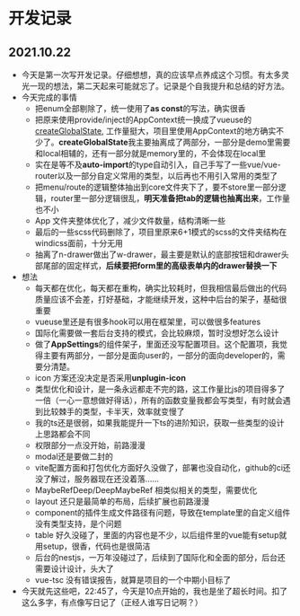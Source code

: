 # 开发记录

## 2021.10.22

* 今天是第一次写开发记录。仔细想想，真的应该早点养成这个习惯。有太多灵光一现的想法，第二天起来可能就忘了。记录是个自我提升和总结的好方法。
* 今天完成的事情
    * 把enum全部剔除了，统一使用了**as const**的写法，确实很香
    * 把原来使用provide/inject的AppContext统一换成了vueuse的[createGlobalState](https://vueuse.org/shared/createglobalstate/#createglobalstate), 工作量挺大，项目里使用AppContext的地方确实不少了。**createGlobalState**我主要抽离成了两部分，一部分是demo里需要和local相辅的，还有一部分就是memory里的，不会体现在local里
    * 实在是等不及**auto-import**的type自动引入，自己手写了一些vue/vue-router以及一部分自定义常用的类型，以后再也不用引入常用的类型了
    * 把menu/route的逻辑整体抽出到core文件夹下了，要不store里一部分逻辑，router里一部分逻辑很乱，**明天准备把tab的逻辑也抽离出来**，工作量也不小
    * App 文件夹整体优化了，减少文件数量，结构清晰一些
    * 最后的一些scss代码删除了，项目里原来6+1模式的scss的文件夹结构在windicss面前，十分无用
    * 抽离了n-drawer做出了w-drawer，最主要是默认的底部按钮和drawer头部尾部的固定样式，**后续要把form里的高级表单内的drawer替换一下**
* 想法
    * 每天都在优化，每天都在重构，确实比较耗时，但我相信最后做出的代码质量应该不会差，打好基础，才能继续开发，这种中后台的架子，基础很重要
    * vueuse里还是有很多hook可以用在框架里，可以做很多features
    * 国际化需要做一套后台支持的模式，会比较麻烦，暂时没想好怎么设计
    * 做了**AppSettings**的组件架子，里面还没写配置项目。这个配置项，我觉得主要有两部分，一部分是面向user的，一部分的面向developer的，需要分清楚。
    * icon 方案还没决定是否采用**unplugin-icon**
    * 类型优化和设计，是一条永远都走不完的路，这工作量比js的项目得多了一倍（一心一意想做好得话），所有的函数变量我都会写类型，有时就会遇到比较棘手的类型，卡半天，效率就变慢了
    * 我的ts还是很弱，如果我能提升一下ts的进阶知识，获取一些类型的设计上思路都会不同
    * 权限部分一点没开始，前路漫漫
    * modal还是要做二封的
    * vite配置方面和打包优化方面好久没做了，部署也没自动化，github的ci还没了解过，服务器现在还没着落......
    * MaybeRefDeep/DeepMaybeRef 相类似相关的类型，需要优化
    * layout 还只是最简单的布局，后续扩展也前路漫漫
    * component的插件生成文件路径有问题，导致在template里的自定义组件没有类型支持，是个问题
    * table 好久没碰了，里面的内容也是不少，以后组件里的vue能有setup就用setup，很香，代码也是很简洁
    * 后台的nestjs，一万年没碰过了，后续到了国际化和全面的部分，后台还需要设计设计，头大了
    * vue-tsc 没有错误报告，就算是项目的一个中期小目标了
* 今天就先这些吧，22:45了，今天是10点开始的，我也是坐了超长时间。扣了这么多字，有点像写日记了（正经人谁写日记啊？）